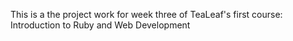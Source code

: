 This is a the project work for week three of TeaLeaf's first course: Introduction to Ruby and Web Development